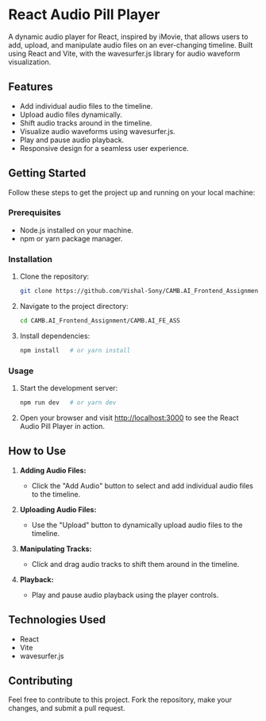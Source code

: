 
# React Audio Pill Player

A dynamic audio player for React, inspired by iMovie, that allows users to add, upload, and manipulate audio files on an ever-changing timeline. Built using React and Vite, with the wavesurfer.js library for audio waveform visualization.

## Features

- Add individual audio files to the timeline.
- Upload audio files dynamically.
- Shift audio tracks around in the timeline.
- Visualize audio waveforms using wavesurfer.js.
- Play and pause audio playback.
- Responsive design for a seamless user experience.

## Getting Started

Follow these steps to get the project up and running on your local machine:

### Prerequisites

- Node.js installed on your machine.
- npm or yarn package manager.

### Installation

1. Clone the repository:

   ```bash
   git clone https://github.com/Vishal-Sony/CAMB.AI_Frontend_Assignment
   ```

2. Navigate to the project directory:

   ```bash
   cd CAMB.AI_Frontend_Assignment/CAMB.AI_FE_ASS
   ```

3. Install dependencies:

   ```bash
   npm install   # or yarn install
   ```

### Usage

1. Start the development server:

   ```bash
   npm run dev   # or yarn dev
   ```

2. Open your browser and visit [http://localhost:3000](http://localhost:3000) to see the React Audio Pill Player in action.

## How to Use

1. **Adding Audio Files:**
   - Click the "Add Audio" button to select and add individual audio files to the timeline.

2. **Uploading Audio Files:**
   - Use the "Upload" button to dynamically upload audio files to the timeline.

3. **Manipulating Tracks:**
   - Click and drag audio tracks to shift them around in the timeline.

4. **Playback:**
   - Play and pause audio playback using the player controls.

## Technologies Used

- React
- Vite
- wavesurfer.js

## Contributing

Feel free to contribute to this project. Fork the repository, make your changes, and submit a pull request.


